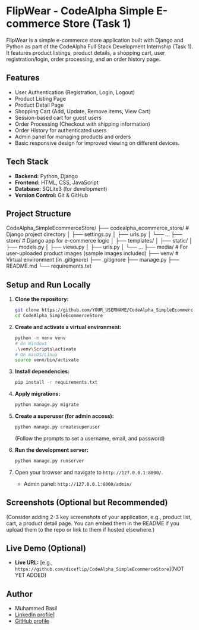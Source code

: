 # FlipWear - CodeAlpha Simple E-commerce Store (Task 1)

FlipWear is a simple e-commerce store application built with Django and Python as part of the CodeAlpha Full Stack Development Internship (Task 1). It features product listings, product details, a shopping cart, user registration/login, order processing, and an order history page.

## Features

*   User Authentication (Registration, Login, Logout)
*   Product Listing Page
*   Product Detail Page
*   Shopping Cart (Add, Update, Remove items, View Cart)
*   Session-based cart for guest users
*   Order Processing (Checkout with shipping information)
*   Order History for authenticated users
*   Admin panel for managing products and orders
*   Basic responsive design for improved viewing on different devices.

## Tech Stack

*   **Backend:** Python, Django
*   **Frontend:** HTML, CSS, JavaScript
*   **Database:** SQLite3 (for development)
*   **Version Control:** Git & GitHub

## Project Structure

CodeAlpha_SimpleEcommerceStore/
├── codealpha_ecommerce_store/ # Django project directory
│ ├── settings.py
│ ├── urls.py
│ └── ...
├── store/ # Django app for e-commerce logic
│ ├── templates/
│ ├── static/
│ ├── models.py
│ ├── views.py
│ ├── urls.py
│ └── ...
├── media/ # For user-uploaded product images (sample images included)
├── venv/ # Virtual environment (in .gitignore)
├── .gitignore
├── manage.py
├── README.md
└── requirements.txt


## Setup and Run Locally

1.  **Clone the repository:**
    ```bash
    git clone https://github.com/YOUR_USERNAME/CodeAlpha_SimpleEcommerceStore.git
    cd CodeAlpha_SimpleEcommerceStore
    ```

2.  **Create and activate a virtual environment:**
    ```bash
    python -m venv venv
    # On Windows
    .\venv\Scripts\activate
    # On macOS/Linux
    source venv/bin/activate
    ```

3.  **Install dependencies:**
    ```bash
    pip install -r requirements.txt
    ```

4.  **Apply migrations:**
    ```bash
    python manage.py migrate
    ```

5.  **Create a superuser (for admin access):**
    ```bash
    python manage.py createsuperuser
    ```
    (Follow the prompts to set a username, email, and password)

6.  **Run the development server:**
    ```bash
    python manage.py runserver
    ```

7.  Open your browser and navigate to `http://127.0.0.1:8000/`.
    *   Admin panel: `http://127.0.0.1:8000/admin/`

## Screenshots (Optional but Recommended)

(Consider adding 2-3 key screenshots of your application, e.g., product list, cart, a product detail page. You can embed them in the README if you upload them to the repo or link to them if hosted elsewhere.)

## Live Demo (Optional)

*   **Live URL:** [e.g., `https://github.com/diceflip/CodeAlpha_SimpleEcommerceStore`](NOT YET ADDED)

## Author

*   Muhammed Basil
*   [LinkedIn profile](https://www.linkedin.com/in/muhammed-basil-a83443317/)]
*   [GitHub profile](https://github.com/diceflip)

